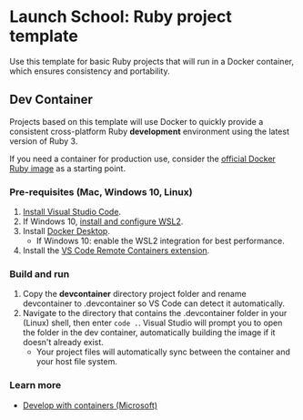 # Launch School: Ruby project template

Use this template for basic Ruby projects that will run in a Docker container, which ensures consistency and portability.

## Dev Container
Projects based on this template will use Docker to quickly provide a consistent cross-platform Ruby **development** environment using the latest version of Ruby 3.

If you need a container for production use, consider the [official Docker Ruby image](https://hub.docker.com/_/ruby) as a starting point.

### Pre-requisites (Mac, Windows 10, Linux)
1. [Install Visual Studio Code](https://code.visualstudio.com/).
2. If Windows 10, [install and configure WSL2](https://docs.microsoft.com/en-us/windows/wsl/install-win10).
3. Install [Docker Desktop](https://www.docker.com/products/docker-desktop).
   - If Windows 10: enable the WSL2 integration for best performance.
4. Install the [VS Code Remote Containers extension](https://marketplace.visualstudio.com/items?itemName=ms-vscode-remote.remote-containers).

### Build and run
1. Copy the **devcontainer** directory project folder and rename devcontainer to .devcontainer so VS Code can detect it automatically.
2. Navigate to the directory that contains the .devcontainer folder in your (Linux) shell, then enter `code .`. Visual Studio will prompt you to open the folder in the dev container, automatically building the image if it doesn't already exist.
   - Your project files will automatically sync between the container and your host file system.

### Learn more
- [Develop with containers (Microsoft)](https://code.visualstudio.com/learn/develop-cloud/containers)